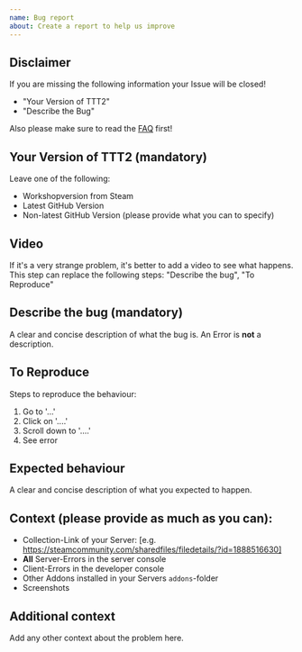 ```yaml
---
name: Bug report
about: Create a report to help us improve
---
```


## Disclaimer

If you are missing the following information your Issue will be closed!

- "Your Version of TTT2"
- "Describe the Bug"

Also please make sure to read the [FAQ](https://github.com/TTT-2/TTT2/wiki/faq) first!

## Your Version of TTT2 (mandatory)

Leave one of the following:

- Workshopversion from Steam
- Latest GitHub Version
- Non-latest GitHub Version (please provide what you can to specify)

## Video

If it's a very strange problem, it's better to add a video to see what happens.  
This step can replace the following steps: "Describe the bug", "To Reproduce"

## Describe the bug (mandatory)

A clear and concise description of what the bug is.
An Error is **not** a description.

## To Reproduce

Steps to reproduce the behaviour:

1. Go to '...'
2. Click on '....'
3. Scroll down to '....'
4. See error

## Expected behaviour

A clear and concise description of what you expected to happen.

## Context (please provide as much as you can):

- Collection-Link of your Server: [e.g. https://steamcommunity.com/sharedfiles/filedetails/?id=1888516630]
- **All** Server-Errors in the server console
- Client-Errors in the developer console
- Other Addons installed in your Servers `addons`-folder
- Screenshots

## Additional context

Add any other context about the problem here.
